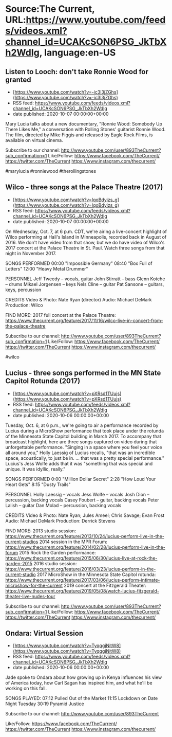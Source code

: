 # Source:The Current, URL:https://www.youtube.com/feeds/videos.xml?channel_id=UCAKcSON6PSG_JkTbXh2WdIg, language:en-US

## Listen to Looch: don't take Ronnie Wood for granted
 - [https://www.youtube.com/watch?v=-ic3l3jZGhs](https://www.youtube.com/watch?v=-ic3l3jZGhs)
 - RSS feed: https://www.youtube.com/feeds/videos.xml?channel_id=UCAKcSON6PSG_JkTbXh2WdIg
 - date published: 2020-10-07 00:00:00+00:00

Mary Lucia talks about a new documentary, "Ronnie Wood: Somebody Up There Likes Me," a conversation with Rolling Stones' guitarist Ronnie Wood. The film, directed by Mike Figgis and released by Eagle Rock Films, is available on virtual cinema.

Subscribe to our channel:
http://www.youtube.com/user/893TheCurrent?sub_confirmation=1
Like/Follow:
https://www.facebook.com/TheCurrent/
https://twitter.com/TheCurrent
https://www.instagram.com/thecurrent/

#marylucia #ronniewood #therollingstones

## Wilco - three songs at the Palace Theatre (2017)
 - [https://www.youtube.com/watch?v=IqoBdyizs_g](https://www.youtube.com/watch?v=IqoBdyizs_g)
 - RSS feed: https://www.youtube.com/feeds/videos.xml?channel_id=UCAKcSON6PSG_JkTbXh2WdIg
 - date published: 2020-10-07 00:00:00+00:00

On Wednesday, Oct. 7, at 6 p.m. CDT, we're airing a live-concert highlight of Wilco performing at Hall's Island in Minneapolis, recorded back in August of 2016. We don't have video from that show, but we do have video of Wilco's 2017 concert at the Palace Theatre in St. Paul. Watch three songs from that night in November 2017. 

SONGS PERFORMED
00:00 "Impossible Germany"
08:40 "Box Full of Letters"
12:00 "Heavy Metal Drummer"

PERSONNEL
Jeff Tweedy – vocals, guitar
John Stirratt – bass 
Glenn Kotche – drums
Mikael Jorgensen – keys
Nels Cline – guitar
Pat Sansone – guitars, keys, percussion

CREDITS
Video & Photo: Nate Ryan (director)
Audio: Michael DeMark
Production: Wilco

FIND MORE:
2017 full concert at the Palace Theatre: https://www.thecurrent.org/feature/2017/11/16/wilco-live-in-concert-from-the-palace-theatre

Subscribe to our channel:
http://www.youtube.com/user/893TheCurrent?sub_confirmation=1
Like/Follow:
https://www.facebook.com/TheCurrent/
https://twitter.com/TheCurrent
https://www.instagram.com/thecurrent/

#wilco

## Lucius - three songs performed in the MN State Capitol Rotunda (2017)
 - [https://www.youtube.com/watch?v=pXRsd1TUujs](https://www.youtube.com/watch?v=pXRsd1TUujs)
 - RSS feed: https://www.youtube.com/feeds/videos.xml?channel_id=UCAKcSON6PSG_JkTbXh2WdIg
 - date published: 2020-10-06 00:00:00+00:00

Tuesday, Oct. 6, at 6 p.m., we're going to air a performance recorded by Lucius during a MicroShow performance that took place under the rotunda of the Minnesota State Capitol building in March 2017. To accompany that broadcast highlight, here are three songs captured on video during that unforgettable performance. "Singing in a space where you feel your voice all around you," Holly Laessig of Lucius recalls, "that was an incredible space, acoustically, to just be in. … that was a pretty special performance."
Lucius's Jess Wolfe adds that it was "something that was special and unique. It was idyllic, really."

SONGS PERFORMED
0:00 "Million Dollar Secret"
2:28 "How Loud Your Heart Gets"
8:15 "Dusty Trails"

PERSONNEL
Holly Laessig – vocals
Jess Wolfe – vocals
Josh Dion – percussion, backing vocals
Casey Foubert – guitar, backing vocals
Peter Lalish – guitar
Dan Molad – percussion, backing vocals

CREDITS
Video & Photo: Nate Ryan; Jules Ameel; Chris Savage; Evan Frost
Audio: Michael DeMark
Production: Derrick Stevens

FIND MORE:
2013 studio session:
https://www.thecurrent.org/feature/2013/10/24/lucius-perform-live-in-the-current-studios
2014 session in the MPR Forum:
https://www.thecurrent.org/feature/2014/02/28/lucius-perform-live-in-the-forum
2015 Rock the Garden performance:
https://www.thecurrent.org/feature/2015/06/30/lucius-live-at-rock-the-garden-2015
2016 studio session:
https://www.thecurrent.org/feature/2016/03/23/lucius-perform-in-the-current-studio
2017 MicroShow in the Minnesota State Capitol rotunda: https://www.thecurrent.org/feature/2017/03/06/lucius-perform-intimate-microshow-for-the-current
2019 concert at the Fitzgerald Theater:
https://www.thecurrent.org/feature/2019/05/08/watch-lucius-fitzgerald-theater-live-nudes-tour

Subscribe to our channel:
http://www.youtube.com/user/893TheCurrent?sub_confirmation=1
Like/Follow:
https://www.facebook.com/TheCurrent/
https://twitter.com/TheCurrent
https://www.instagram.com/thecurrent/

## Ondara: Virtual Session
 - [https://www.youtube.com/watch?v=TyqqgjNitW8](https://www.youtube.com/watch?v=TyqqgjNitW8)
 - RSS feed: https://www.youtube.com/feeds/videos.xml?channel_id=UCAKcSON6PSG_JkTbXh2WdIg
 - date published: 2020-10-06 00:00:00+00:00

Jade spoke to Ondara about how growing up in Kenya influences his view of America today, how Carl Sagan has inspired him, and what he'll be working on this fall.

SONGS PLAYED:
07:12 Pulled Out of the Market
11:15 Lockdown on Date Night Tuesday
30:19 Pyramid Justice

Subscribe to our channel:
http://www.youtube.com/user/893TheCurrent

Like/Follow:
https://www.facebook.com/TheCurrent/
https://twitter.com/TheCurrent
https://www.instagram.com/thecurrent/

